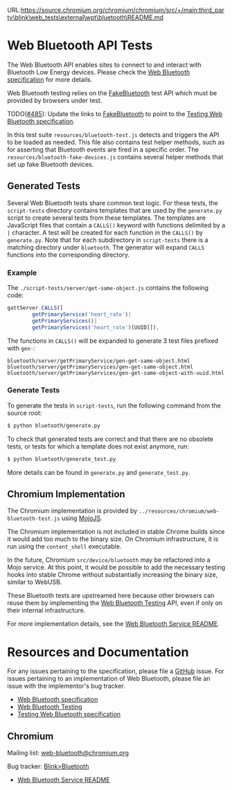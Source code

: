 URL:https://source.chromium.org/chromium/chromium/src/+/main:third_party\blink\web_tests\external\wpt\bluetooth\README.md
# Web Bluetooth API Tests

The Web Bluetooth API enables sites to connect to and interact with Bluetooth
Low Energy devices. Please check the [Web Bluetooth specification] for more
details.

Web Bluetooth testing relies on the [FakeBluetooth][Web Bluetooth
Testing] test API which must be provided by browsers under test.

TODO([#485]): Update the links to [FakeBluetooth][Web Bluetooth Testing] to
point to the [Testing Web Bluetooth specification].

In this test suite `resources/bluetooth-test.js` detects and triggers
the API to be loaded as needed. This file also contains test helper methods,
such as for asserting that Bluetooth events are fired in a specific order.
The `resources/bluetooth-fake-devices.js` contains several helper methods that set
up fake Bluetooth devices.

[Web Bluetooth specification]: https://WebBluetoothCG.github.io/web-bluetooth
[Web Bluetooth Testing]:
https://docs.google.com/document/d/1Nhv_oVDCodd1pEH_jj9k8gF4rPGb_84VYaZ9IG8M_WY/
[#485]: https://github.com/WebBluetoothCG/web-bluetooth/issues/485
[Testing Web Bluetooth specification]:
https://WebBluetoothCG.github.io/web-bluetooth/tests.html

## Generated Tests

Several Web Bluetooth tests share common test logic. For these tests, the
`script-tests` directory contains templates that are used by the
`generate.py` script to create several tests from these templates. The templates
are JavaScript files that contain a `CALLS()` keyword with functions delimited by
a `|` character. A test will be created for each function in the `CALLS()` by
`generate.py`. Note that for each subdirectory in `script-tests` there is a
matching directory under `bluetooth`. The generator will expand `CALLS`
functions into the
corresponding directory.

### Example

The `./script-tests/server/get-same-object.js` contains the following
code:

```js
gattServer.CALLS([
        getPrimaryService('heart_rate')|
        getPrimaryServices()|
        getPrimaryServices('heart_rate')[UUID]]),
```

The functions in `CALLS()` will be expanded to generate 3 test files prefixed
with `gen-`:

```
bluetooth/server/getPrimaryService/gen-get-same-object.html
bluetooth/server/getPrimaryServices/gen-get-same-object.html
bluetooth/server/getPrimaryServices/gen-get-same-object-with-uuid.html
```

### Generate Tests

To generate the tests in `script-tests`, run the following command from the
source root:

```sh
$ python bluetooth/generate.py
```

To check that generated tests are correct and that there are no obsolete tests,
or tests for which a template does not exist anymore, run:

```sh
$ python bluetooth/generate_test.py
```

More details can be found in `generate.py` and `generate_test.py`.

## Chromium Implementation
The Chromium implementation is provided by
`../resources/chromium/web-bluetooth-test.js` using [MojoJS].

The Chromium implementation is not included in stable Chrome builds since it
would add too much to the binary size. On Chromium infrastructure, it is run
using the `content_shell` executable.

In the future, Chromium `src/device/bluetooth` may be refactored into a Mojo
service. At this point, it would be possible to add the necessary testing hooks
into stable Chrome without substantially increasing the binary size, similar to
WebUSB.

These Bluetooth tests are upstreamed here because other browsers can reuse them
by implementing the [Web Bluetooth Testing] API, even if only on their internal
infrastructure.

For more implementation details, see the [Web Bluetooth Service README].

[MojoJS]: https://chromium.googlesource.com/chromium/src/+/refs/heads/main/docs/testing/web_platform_tests.md#mojojs
[Web Bluetooth Service README]:
https://chromium.googlesource.com/chromium/src.git/+/main/content/browser/bluetooth/README.md

# Resources and Documentation

For any issues pertaining to the specification, please file a [GitHub]
issue. For issues pertaining to an implementation of Web Bluetooth, please
file an issue with the implementor's bug tracker.

* [Web Bluetooth specification]
* [Web Bluetooth Testing]
* [Testing Web Bluetooth specification]

[GitHub]: https://github.com/WebBluetoothCG/web-bluetooth

## Chromium

Mailing list: web-bluetooth@chromium.org

Bug tracker: [Blink>Bluetooth]

* [Web Bluetooth Service README]

[Blink>Bluetooth]: https://bugs.chromium.org/p/chromium/issues/list?q=component%3ABlink%3EBluetooth&can=2
